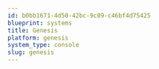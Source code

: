 ```yaml
---
id: b0bb1671-4d50-42bc-9c09-c46bf4d75425
blueprint: systems
title: Genesis
platform: genesis
system_type: console
slug: genesis
---
```

